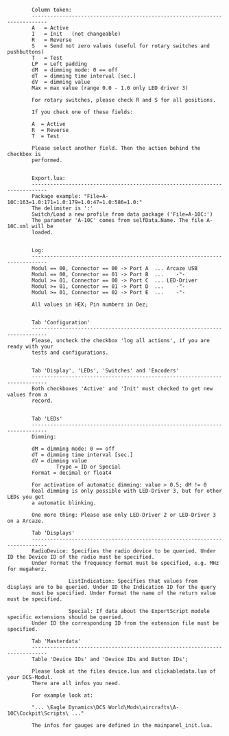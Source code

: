 			
			Column token:
			---------------------------------------------------------------------------
			A   = Active
			I   = Init   (not changeable)
			R   = Reverse
			S   = Send not zero values (useful for rotary switches and pushbuttons)
			T   = Test
			LP  = Left padding
			dM  = dimming mode: 0 == off
			dT  = dimming time interval [sec.]
			dV  = dimming value
			Max = max value (range 0.0 - 1.0 only LED driver 3)
			
			For rotary switches, please check R and S for all positions.
			
			If you check one of these fields: 
			
			A  = Active
			R  = Reverse
			T  = Test
			
			Please select another field. Then the action behind the checkbox is 
			performed.
			

			Export.lua:
			---------------------------------------------------------------------------
			Package example: "File=A-10C:163=1.0:171=1.0:179=1.0:47=1.0:586=1.0:"
			The delimiter is ':'
			Switch/Load a new profile from data package ('File=A-10C:')
			The parameter 'A-10C' comes from selfData.Name. The file A-10C.xml will be 
			loaded.

	
			Log:
			---------------------------------------------------------------------------
			Modul == 00, Connector == 00 -> Port A  ... Arcaze USB
			Modul == 00, Connector == 01 -> Port B  ...    -"-
			Modul >= 01, Connector == 00 -> Port C  ... LED-Driver
			Modul >= 01, Connector == 01 -> Port D  ...    -"-
			Modul >= 01, Connector == 02 -> Port E  ...    -"-
	
			All values in HEX; Pin numbers in Dez;

	
			Tab 'Configuration'
			---------------------------------------------------------------------------
			Please, uncheck the checkbox 'log all actions', if you are ready with your 
			tests and configurations.
			

			Tab 'Display', 'LEDs', 'Switches' and 'Encoders'
			---------------------------------------------------------------------------
			Both checkboxes 'Active' and 'Init' must checked to get new values from a 
			record.
			
	
			Tab 'LEDs'
			---------------------------------------------------------------------------
			Dimming:
	
			dM = dimming mode: 0 == off
			dT = dimming time interval [sec.]
			dV = dimming value
	                Trype = ID or Special 
			Format = decimal or float4
			
			For activation of automatic dimming: value > 0.5; dM != 0
			Real dimming is only possible with LED-Driver 3, but for other LEDs you get 
			a automatic blinking.
			
			One more thing: Please use only LED-Driver 2 or LED-Driver 3 on a Arcaze.
                        
			Tab 'Displays'
			---------------------------------------------------------------------------
			RadioDevice: Specifies the radio device to be queried. Under ID the Device ID of the radio must be specified.
			Under Format the frequency format must be specified, e.g. MHz for megaherz.

                        ListIndication: Specifies that values from displays are to be queried. Under ID the Indication ID for the query
			must be specified. Under Format the name of the return value must be specified.

                        Special: If data about the ExportScript module specific extensions should be queried. 
			Under ID the corresponding ID from the extension file must be specified.
	
			Tab 'Masterdata'
			---------------------------------------------------------------------------
			Table 'Device IDs' and 'Device IDs and Button IDs';
	
			Please look at the files device.lua and clickabledata.lua of your DCS-Modul. 
			There are all infos you need.
	
			For example look at:
	
			"... \Eagle Dynamics\DCS World\Mods\aircrafts\A-10C\Cockpit\Scripts\ ..."
			
			The infos for gauges are defined in the mainpanel_init.lua.
			
